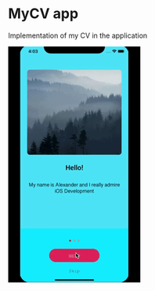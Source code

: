 # MyCV app
Implementation of my CV in the application

![](https://github.com/Alexandr-Bes/MyCV/blob/master/MyCV/Supporting%20Files/appMovie.gif)
